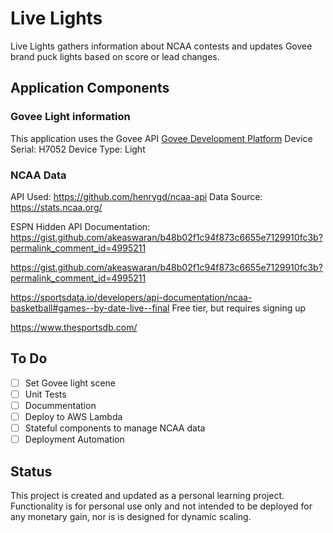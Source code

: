 
# Live Lights

Live Lights gathers information about NCAA contests and updates Govee brand puck lights based on score or lead changes.


## Application Components
### Govee Light information
This application uses the Govee API
[Govee Development Platform](https://developer.govee.com/ 'Govee API Documentation')
Device Serial: H7052
Device Type: Light

### NCAA Data
API Used:
https://github.com/henrygd/ncaa-api
Data Source: https://stats.ncaa.org/

ESPN Hidden API Documentation:
https://gist.github.com/akeaswaran/b48b02f1c94f873c6655e7129910fc3b?permalink_comment_id=4995211

https://gist.github.com/akeaswaran/b48b02f1c94f873c6655e7129910fc3b?permalink_comment_id=4995211

https://sportsdata.io/developers/api-documentation/ncaa-basketball#games--by-date-live--final
Free tier, but requires signing up

https://www.thesportsdb.com/

## To Do
- [ ] Set Govee light scene
- [ ] Unit Tests
- [ ] Docummentation
- [ ] Deploy to AWS Lambda
- [ ] Stateful components to manage NCAA data
- [ ] Deployment Automation

<!-- - [x] completed task -->


## Status

This project is created and updated as a personal learning project.
Functionality is for personal use only and not intended to be deployed for any monetary gain, nor is is designed for dynamic scaling.

